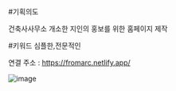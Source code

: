 #기획의도

건축사사무소 개소한 지인의 홍보를 위한 홈페이지 제작

#키워드
심플한,전문적인

연결 주소 : https://fromarc.netlify.app/

![image](https://user-images.githubusercontent.com/108383150/197134564-af3b551a-61b9-430e-99a6-67b15630bb0f.png)

